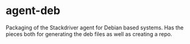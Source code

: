 agent-deb
=========

Packaging of the Stackdriver agent for Debian based systems.  Has
the pieces both for generating the deb files as well as creating
a repo.
